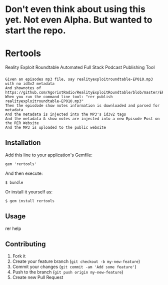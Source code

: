 # Don't even think about using this yet. Not even Alpha. But wanted to start the repo.


# Rertools

Reality Exploit Roundtable Automated Full Stack Podcast Publishing Tool
###

```
Given an episodes mp3 file, say realityexploitroundtable-EP010.mp3 with no id3v2 metadata
And shownotes of https://github.com/AgoristRadio/RealityExploitRoundtable/blob/master/EP010.md
When you run the command line tool: "rer publish realityexploitroundtable-EP010.mp3"
Then the episdode show notes information is downloaded and parsed for metadata
And the metadata is injected into the MP3's id3v2 tags
And the metadata & show notes are injected into a new Episode Post on the RER Website
And the MP3 is uploaded to the public website
```

## Installation

Add this line to your application's Gemfile:

    gem 'rertools'

And then execute:

    $ bundle

Or install it yourself as:

    $ gem install rertools

## Usage

rer help

## Contributing

1. Fork it
2. Create your feature branch (`git checkout -b my-new-feature`)
3. Commit your changes (`git commit -am 'Add some feature'`)
4. Push to the branch (`git push origin my-new-feature`)
5. Create new Pull Request
